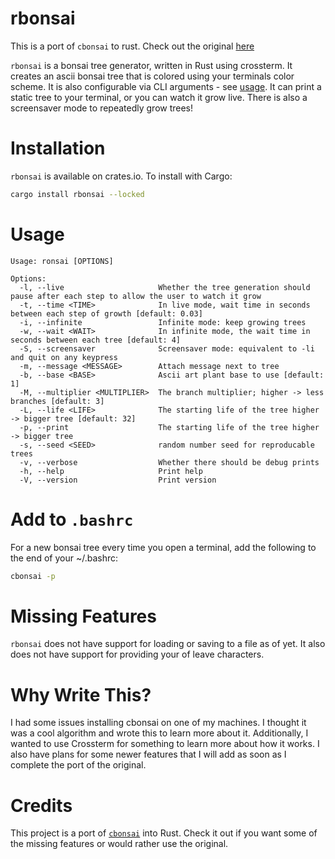 # rbonsai

This is a port of `cbonsai` to rust. Check out the original
[here](https://gitlab.com/jallbrit/cbonsai)

`rbonsai` is a bonsai tree generator, written in Rust using crossterm. It creates
an ascii bonsai tree that is colored using your terminals color scheme. It is
also configurable via CLI arguments - see [usage](#usage). It can print a static
tree to your terminal, or you can watch it grow live. There is also a screensaver
mode to repeatedly grow trees!

# Installation

`rbonsai` is available on crates.io. To install with Cargo:

```bash
cargo install rbonsai --locked
```

# Usage

```
Usage: ronsai [OPTIONS]

Options:
  -l, --live                     Whether the tree generation should pause after each step to allow the user to watch it grow
  -t, --time <TIME>              In live mode, wait time in seconds between each step of growth [default: 0.03]
  -i, --infinite                 Infinite mode: keep growing trees
  -w, --wait <WAIT>              In infinite mode, the wait time in seconds between each tree [default: 4]
  -S, --screensaver              Screensaver mode: equivalent to -li and quit on any keypress
  -m, --message <MESSAGE>        Attach message next to tree
  -b, --base <BASE>              Ascii art plant base to use [default: 1]
  -M, --multiplier <MULTIPLIER>  The branch multiplier; higher -> less branches [default: 3]
  -L, --life <LIFE>              The starting life of the tree higher -> bigger tree [default: 32]
  -p, --print                    The starting life of the tree higher -> bigger tree
  -s, --seed <SEED>              random number seed for reproducable trees
  -v, --verbose                  Whether there should be debug prints
  -h, --help                     Print help
  -V, --version                  Print version
```

# Add to `.bashrc`

For a new bonsai tree every time you open a terminal, add the following to the
end of your ~/.bashrc:

```bash
cbonsai -p
```

# Missing Features

`rbonsai` does not have support for loading or saving to a file as of yet. It
also does not have support for providing your of leave characters.

# Why Write This?

I had some issues installing cbonsai on one of my machines. I thought it was a
cool algorithm and wrote this to learn more about it. Additionally, I wanted to
use Crossterm for something to learn more about how it works. I also have plans 
for some newer features that I will add as soon as I complete the port of the 
original.

# Credits

This project is a port of [`cbonsai`](https://gitlab.com/jallbrit/cbonsai) into
Rust. Check it out if you want some of the missing features or would rather use
the original.
